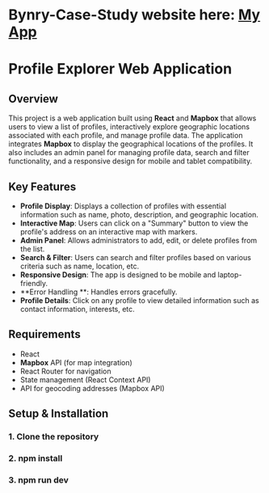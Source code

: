 # Bynry-Case-Study  website here: [My App](https://your-live-site-url.com)
# Profile Explorer Web Application

## Overview

This project is a web application built using **React** and **Mapbox** that allows users to view a list of profiles, interactively explore geographic locations associated with each profile, and manage profile data. The application integrates **Mapbox** to display the geographical locations of the profiles. It also includes an admin panel for managing profile data, search and filter functionality, and a responsive design for mobile and tablet compatibility.

## Key Features

- **Profile Display**: Displays a collection of profiles with essential information such as name, photo, description, and geographic location.
- **Interactive Map**: Users can click on a "Summary" button to view the profile's address on an interactive map with markers.
- **Admin Panel**: Allows administrators to add, edit, or delete profiles from the list.
- **Search & Filter**: Users can search and filter profiles based on various criteria such as name, location, etc.
- **Responsive Design**: The app is designed to be mobile and laptop-friendly.
- **Error Handling **: Handles errors gracefully.
- **Profile Details**: Click on any profile to view detailed information such as contact information, interests, etc.

## Requirements

- React
- **Mapbox** API (for map integration)
- React Router for navigation
- State management (React Context API)
- API for geocoding addresses (Mapbox API)

## Setup & Installation

### 1. Clone the repository
### 2. npm install
### 3. npm run dev
